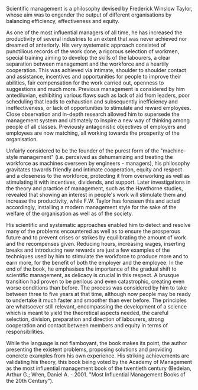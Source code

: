 Scientific management is a philosophy devised by Frederick Winslow Taylor, whose aim was to engender the output of different organisations by balancing efficiency, effectiveness and equity. 

As one of the most influential managers of all time, he has increased the productivity of several industries to an extent that was never achieved nor dreamed of anteriorly. His very systematic approach consisted of punctilious records of the work done, a rigorous selection of workmen, special training aiming to develop the skills of the labourers, a clear separation between management and the workforce and a heartily cooperation. This was achieved via intimate, shoulder to shoulder contact and assistance, incentives and opportunities for people to improve their abilities, fair compensation for the work carried out, openness to suggestions and much more. Previous management is considered by him antediluvian, exhibiting various flaws such as lack of aid from leaders, poor scheduling that leads to exhaustion and subsequently inefficiency and ineffectiveness, or lack of opportunities to stimulate and reward employees. Close observation and in-depth research allowed him to supersede the management system and ultimately to inspire a new way of thinking among people of all classes. Previously antagonistic objectives of employers and employees are now matching, all working towards the prosperity of the organisation.

Unfairly considered to be the founder of the purest form of the "machine-style management" (i.e. perceived as dehumanizing and treating the workforce as machines overseen by engineers - managers), his philosophy gravitates towards friendly and intimate cooperation, equity and respect and a closeness to the workforce, protecting it from overworking as well as stimulating it with incentives, dividends, and support. Later investigations in the theory and practice of management, such as the Hawthorne studies, revealed that showing an interest in people's work will stimulate them and increase the productivity, while F.W. Taylor has foreseen this and acted accordingly, installing a modern management style for the sake of the welfare of the organisation as well as of the society. 

His scientific and systematic approaches enabled him to detect and resolve many of the problems encountered as well as to ensure the prosperous future and to prevent crises or strikes by equilibrating the amount of work and the recompenses given. Reducing hours, increasing wages, inserting breaks and introducing new rewards are just a few examples of the techniques used by him to stimulate the workforce to produce more and to earn more, for the benefit of both the employer and the employee. In the end of the book, he emphasises the importance of the gradual shift to scientific management, as delicacy is crucial in this respect. A brusque transition had proven to be perilous and even catastrophic, creating even worse conditions than before. The process was considered by him to take between three to five years at that time, although now people may be ready to undertake it much faster and smoother than ever before. The principles are whatsoever still relevant, encompassing the development of a science which is meant to yield the theoretical aspects needed, the careful selection, division, preparation and direction of labourers, strong cooperation and contact between members and equity in terms of responsibilities. 

While the language is not flamboyant, the book makes its point, the author presenting the existent problems, proposing solutions and providing concrete examples from his own experience. His striking achievements are validating his theory, this book being voted by the Academy of Management as the most influential management book of the twentieth century (Bedeian, Arthur G.; Wren, Daniel A. - 2001. "Most Influential Management Books of the 20th Century").

